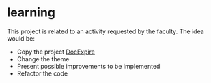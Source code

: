 # learning

This project is related to an activity requested by the faculty.
The idea would be:
 - Copy the project [DocExpire](https://www.syncfusion.com/ebooks/flutter-succinctly/app-fundamentals)
 - Change the theme
 - Present possible improvements to be implemented
 - Refactor the code

